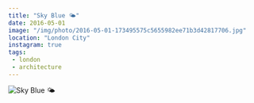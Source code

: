 ```yaml
---
title: "Sky Blue 🌤"
date: 2016-05-01
image: "/img/photo/2016-05-01-173495575c5655982ee71b3d42817706.jpg"
location: "London City"
instagram: true
tags:
 - london
 - architecture
---
```


![Sky Blue 🌤](/img/photo/2016-05-01-173495575c5655982ee71b3d42817706.jpg)
